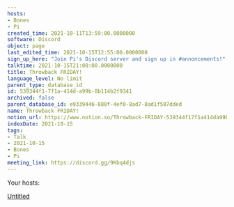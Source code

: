 ```yaml
---
hosts:
- Bones
- Pi
created_time: 2021-10-11T13:59:00.0000000
software: Discord
object: page
last_edited_time: 2021-10-15T12:55:00.0000000
sign_up_here: "Join Pi's Discord server and sign up in #annoncements!"
talktime: 2021-10-15T21:00:00.0000000
title: Throwback FRIDAY!
language_level: No limit
parent_type: database_id
id: 539344f1-7f1a-414d-a99b-8b114b2f9341
archived: false
parent_database_id: e9339446-880f-4ef0-8ad7-8ad1f507dded
name: Throwback FRIDAY!
notion_url: https://www.notion.so/Throwback-FRIDAY-539344f17f1a414da99b8b114b2f9341
indexDate: 2021-10-15
tags:
- Talk
- 2021-10-15
- Bones
- Pi
meeting_link: https://discord.gg/9Kbq4djs
---
```




Your hosts:

[Untitled](https://www.notion.so/482e61b02b9c4456b2b4fe86bb7544c6)   





